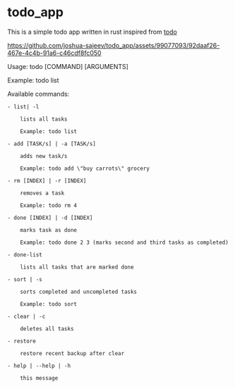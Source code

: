 # todo_app
This is a simple todo app written in rust inspired from [todo](https://github.com/sioodmy/todo)

https://github.com/joshua-sajeev/todo_app/assets/99077093/92daaf26-467e-4c4b-91a6-c46cdf8fc050

Usage: todo [COMMAND] [ARGUMENTS]

Example: todo list

Available commands:

    - list| -l

        lists all tasks

        Example: todo list

    - add [TASK/s] | -a [TASK/s]

        adds new task/s

        Example: todo add \"buy carrots\" grocery

    - rm [INDEX] | -r [INDEX]

        removes a task

        Example: todo rm 4

    - done [INDEX] | -d [INDEX]

        marks task as done

        Example: todo done 2 3 (marks second and third tasks as completed)

    - done-list

        lists all tasks that are marked done

    - sort | -s 

        sorts completed and uncompleted tasks

        Example: todo sort

    - clear | -c

        deletes all tasks

    - restore 

        restore recent backup after clear

    - help | --help | -h 

        this message


